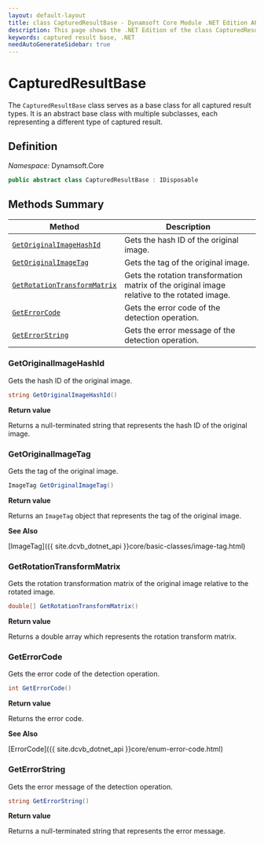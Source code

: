```yaml
---
layout: default-layout
title: class CapturedResultBase - Dynamsoft Core Module .NET Edition API Reference
description: This page shows the .NET Edition of the class CapturedResultBase in Dynamsoft Core Module.
keywords: captured result base, .NET
needAutoGenerateSidebar: true
---
```


# CapturedResultBase

The `CapturedResultBase` class serves as a base class for all captured result types. It is an abstract base class with multiple subclasses, each representing a different type of captured result.

## Definition

*Namespace:* Dynamsoft.Core


```csharp
public abstract class CapturedResultBase : IDisposable
```

## Methods Summary

| Method                         | Description|
|--------------------------------|------------|
| [`GetOriginalImageHashId`](#getoriginalimagehashid)| Gets the hash ID of the original image. |
| [`GetOriginalImageTag`](#getoriginalimagetag)| Gets the tag of the original image. |
| [`GetRotationTransformMatrix`](#getrotationtransformmatrix)| Gets the rotation transformation matrix of the original image relative to the rotated image. |
| [`GetErrorCode`](#geterrorcode)| Gets the error code of the detection operation. |
| [`GetErrorString`](#geterrorstring)| Gets the error message of the detection operation. |

### GetOriginalImageHashId

Gets the hash ID of the original image.

```csharp
string GetOriginalImageHashId()
```

**Return value**

Returns a null-terminated string that represents the hash ID of the original image.

### GetOriginalImageTag

Gets the tag of the original image.

```csharp
ImageTag GetOriginalImageTag()
```

**Return value**

Returns an `ImageTag` object that represents the tag of the original image.

**See Also**

[ImageTag]({{ site.dcvb_dotnet_api }}core/basic-classes/image-tag.html)

### GetRotationTransformMatrix

Gets the rotation transformation matrix of the original image relative to the rotated image.

```csharp
double[] GetRotationTransformMatrix()
```

**Return value**

Returns a double array which represents the rotation transform matrix.

### GetErrorCode

Gets the error code of the detection operation.

```csharp
int GetErrorCode()
```

**Return value**

Returns the error code.

**See Also**

[ErrorCode]({{ site.dcvb_dotnet_api }}core/enum-error-code.html)

### GetErrorString

Gets the error message of the detection operation.

```csharp
string GetErrorString()
```

**Return value**

Returns a null-terminated string that represents the error message.